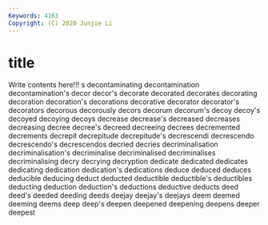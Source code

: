 ```yaml
---
Keywords: 4163
Copyright: (C) 2020 Junjie Li
---
```


# title

Write contents here!!!
s 
decontaminating 
decontamination 
decontamination's 
decor 
decor's 
decorate 
decorated 
decorates 
decorating
decoration 
decoration's 
decorations 
decorative 
decorator 
decorator's 
decorators 
decorous 
decorously 
decors
decorum 
decorum's 
decoy 
decoy's 
decoyed 
decoying 
decoys 
decrease 
decrease's 
decreased
decreases 
decreasing 
decree 
decree's 
decreed 
decreeing 
decrees 
decremented 
decrements 
decrepit
decrepitude 
decrepitude's 
decrescendi 
decrescendo 
decrescendo's 
decrescendos 
decried 
decries 
decriminalisation 
decriminalisation's
decriminalise 
decriminalised 
decriminalises 
decriminalising 
decry 
decrying 
decryption 
dedicate 
dedicated 
dedicates
dedicating 
dedication 
dedication's 
dedications 
deduce 
deduced 
deduces 
deducible 
deducing 
deduct
deducted 
deductible 
deductible's 
deductibles 
deducting 
deduction 
deduction's 
deductions 
deductive 
deducts
deed 
deed's 
deeded 
deeding 
deeds 
deejay 
deejay's 
deejays 
deem 
deemed
deeming 
deems 
deep 
deep's 
deepen 
deepened 
deepening 
deepens 
deeper 
deepest
